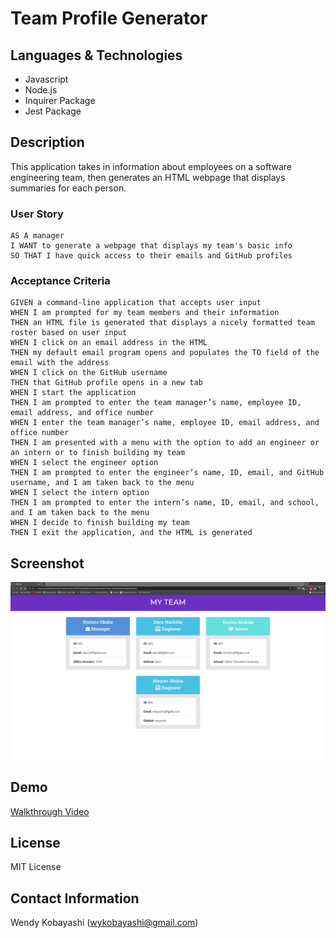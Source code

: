 # Team Profile Generator

## Languages & Technologies
* Javascript
* Node.js
* Inquirer Package
* Jest Package

## Description
This application takes in information about employees on a software engineering team, then generates an HTML webpage that displays summaries for each person.

### User Story

```
AS A manager
I WANT to generate a webpage that displays my team's basic info
SO THAT I have quick access to their emails and GitHub profiles
```

### Acceptance Criteria

```
GIVEN a command-line application that accepts user input
WHEN I am prompted for my team members and their information
THEN an HTML file is generated that displays a nicely formatted team roster based on user input
WHEN I click on an email address in the HTML
THEN my default email program opens and populates the TO field of the email with the address
WHEN I click on the GitHub username
THEN that GitHub profile opens in a new tab
WHEN I start the application
THEN I am prompted to enter the team manager’s name, employee ID, email address, and office number
WHEN I enter the team manager’s name, employee ID, email address, and office number
THEN I am presented with a menu with the option to add an engineer or an intern or to finish building my team
WHEN I select the engineer option
THEN I am prompted to enter the engineer’s name, ID, email, and GitHub username, and I am taken back to the menu
WHEN I select the intern option
THEN I am prompted to enter the intern’s name, ID, email, and school, and I am taken back to the menu
WHEN I decide to finish building my team
THEN I exit the application, and the HTML is generated
```

## Screenshot
<img src="assets/images/README-screenshot.png" alt="screenshot">

## Demo
[Walkthrough Video](https://iamalittleforest.github.io/10-team-profile-generator/assets/images/README-walkthrough.mp4)

## License
MIT License

## Contact Information
Wendy Kobayashi (<wykobayashi@gmail.com>)